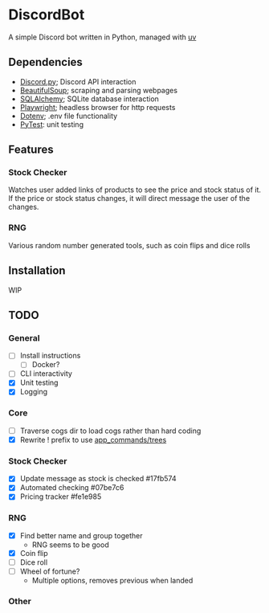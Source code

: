 # DiscordBot

A simple Discord bot written in Python, managed with [uv](https://github.com/astral-sh/uv)

## Dependencies

- [Discord.py](https://github.com/Rapptz/discord.py); Discord API interaction
- [BeautifulSoup](https://code.launchpad.net/beautifulsoup); scraping and parsing webpages
- [SQLAlchemy](https://github.com/sqlalchemy/sqlalchemy); SQLite database interaction
- [Playwright](https://github.com/microsoft/playwright-python); headless browser for http requests
- [Dotenv](https://github.com/theskumar/python-dotenv); .env file functionality
- [PyTest](https://github.com/pytest-dev/pytest/): unit testing

## Features

### Stock Checker

Watches user added links of products to see the price and stock status of it. If
the price or stock status changes, it will direct message the user of the
changes.

### RNG

Various random number generated tools, such as coin flips and dice rolls

## Installation

WIP

## TODO

### General

- [ ] Install instructions
  - [ ] Docker?
- [ ] CLI interactivity
- [x] Unit testing
- [x] Logging

### Core

- [ ] Traverse cogs dir to load cogs rather than hard coding
- [x] Rewrite ! prefix to use [app_commands/trees](https://discordpy.readthedocs.io/en/stable/interactions/api.html#appcommand)

### Stock Checker

- [x] Update message as stock is checked #17fb574
- [x] Automated checking #07be7c6
- [x] Pricing tracker #fe1e985

### RNG

- [x] Find better name and group together
  - RNG seems to be good
- [x] Coin flip
- [ ] Dice roll
- [ ] Wheel of fortune?
  - Multiple options, removes previous when landed

### Other
